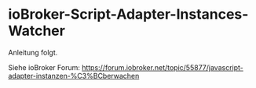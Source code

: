 # ioBroker-Script-Adapter-Instances-Watcher

Anleitung folgt.

Siehe ioBroker Forum: https://forum.iobroker.net/topic/55877/javascript-adapter-instanzen-%C3%BCberwachen
